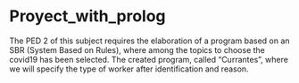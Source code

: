 # Proyect_with_prolog
The PED 2 of this subject requires the elaboration of a program based on an SBR (System Based on Rules), where among the topics to choose the covid19 has been selected. The created program, called “Currantes”, where we will specify the type of worker after identification and reason.

